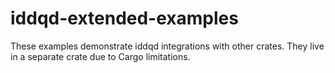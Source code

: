 # iddqd-extended-examples

These examples demonstrate iddqd integrations with other crates. They live in a
separate crate due to Cargo limitations.
